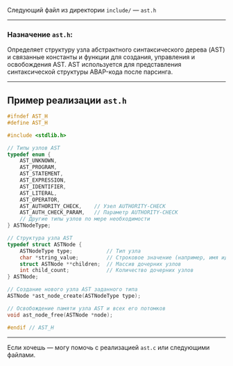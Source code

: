 Следующий файл из директории `include/` — `ast.h`

---

### Назначение `ast.h`:

Определяет структуру узла абстрактного синтаксического дерева (AST) и связанные константы и функции для создания, управления и освобождения AST. AST используется для представления синтаксической структуры ABAP-кода после парсинга.

---

## Пример реализации `ast.h`

```c
#ifndef AST_H
#define AST_H

#include <stdlib.h>

// Типы узлов AST
typedef enum {
    AST_UNKNOWN,
    AST_PROGRAM,
    AST_STATEMENT,
    AST_EXPRESSION,
    AST_IDENTIFIER,
    AST_LITERAL,
    AST_OPERATOR,
    AST_AUTHORITY_CHECK,    // Узел AUTHORITY-CHECK
    AST_AUTH_CHECK_PARAM,   // Параметр AUTHORITY-CHECK
    // Другие типы узлов по мере необходимости
} ASTNodeType;

// Структура узла AST
typedef struct ASTNode {
    ASTNodeType type;           // Тип узла
    char *string_value;         // Строковое значение (например, имя идентификатора или литерала)
    struct ASTNode **children;  // Массив дочерних узлов
    int child_count;            // Количество дочерних узлов
} ASTNode;

// Создание нового узла AST заданного типа
ASTNode *ast_node_create(ASTNodeType type);

// Освобождение памяти узла AST и всех его потомков
void ast_node_free(ASTNode *node);

#endif // AST_H
```

---

Если хочешь — могу помочь с реализацией `ast.c` или следующими файлами.
